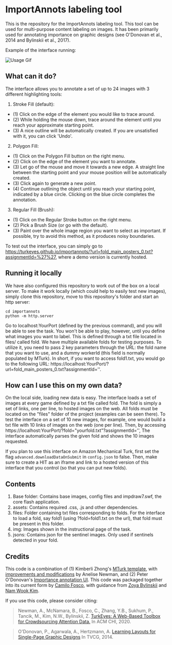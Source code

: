 # ImportAnnots labeling tool

This is the repository for the ImportAnnots labeling tool. This tool can be used for multi-purpose content labeling on images. It has been primarily used for annotating importance on graphic designs (see O'Donovan et al., 2014 and Bylinskii et al., 2017).

Example of the interface running:

![Usage Gif](img/imp_labeling_gif_1.gif)

## What can it do?

The interface allows you to annotate a set of up to 24 images with 3 different highlighting tools:
1. Stroke Fill (default):
- (1) Click on the edge of the element you would like to trace around.
- (2) While holding the mouse down, trace around the element until you reach your approximate starting point.
- (3) A nice outline will be automatically created. If you are unsatisfied with it, you can click 'Undo'.

2. Polygon Fill:
- (1) Click on the Polygon Fill button on the right menu.
- (2) Click on the edge of the element you want to annotate.
- (3) Let go of the mouse and move it towards a new edge. A straight line between the starting point and your mouse position will be automatically created.
- (3) Click again to generate a new point.
- (4) Continue outlining the object until you reach your starting point, indicated by a blue circle. Clicking on the blue circle completes the annotation.

3. Regular Fill (Brush):
- (1) Click on the Regular Stroke button on the right menu.
- (2) Pick a Brush Size (or go with the default).
- (3) Paint over the whole image region you want to select as important.
If possible, try to avoid this method, as it produces noisy boundaries.

To test out the interface, you can simply go to https://turkeyes.github.io/importannots/?url=fold_main_posters_0.txt?assignmentId=%27%27, where a demo version is currently hosted.



## Running it locally
We have also configured this repository to work out of the box on a local server. To make it work locally (which could help to easily test new images), simply clone this repository, move to this repository's folder and start an http server:

```
cd importannots
python -m http.server
```

Go to localhost:YourPort (defined by the previous command), and you will be able to see the task. You won't be able to play, however, until you define what images you want to label. This is defined through a txt file located in files/ called fold. We have multiple available folds for testing purposes. To utilize it, you need to pass 2 key parameters through the URL: the fold name that you want to use, and a dummy workerId (this field is normally populated by MTurk). In short, if you want to access fold1.txt, you would go to the following URL: https://localhost:YourPort/?url=fold_main_posters_0.txt?assignmentId=''.

## How can I use this on my own data?
On the local side, loading new data is easy. The interface loads a set of images at every game defined by a txt file called fold. The fold is simply a set of links, one per line, to hosted images on the web. All folds must be located on the "files" folder of the project (examples can be seen there). To test the interface on a set of 10 new images, for example, one would build a txt file with 10 links of images on the web (one per line). Then, by accessing https://localhost:YourPort/?fold="yourfold.txt"?assignmentId='', The interface automatically parses the given fold and shows the 10 images requested.

If you plan to use this interface on Amazon Mechanical Turk, first set the flag `advanced.downloadDataOnSubmit` in `config.json` to false. Then, make sure to create a HIT as an iframe and link to a hosted version of this interface that you control (so that you can put new folds).

## Contents
1. Base folder: Contains base images, config files and impdraw7.swf, the core flash application.
2. assets: Contains required .css, .js and other dependencies.
3. files: Folder containing txt files corresponding to folds. For the interface to load a fold, say fold1 (using ?fold=fold1.txt on the url), that fold must be present in this folder.
4. img: Images shown in the instructional page of the task.
5. jsons: Contains json for the sentinel images. Only used if sentinels detected in your fold.

## Credits
This code is a combination of (1) Kimberli Zhong's [MTurk template](https://github.com/kimberli/mturk-template), with [improvements and modifications](https://github.com/a-newman/mturk-template) by Anelise Newman, and (2) Peter O'Donovan's [Importance annotation UI](http://www.cs.toronto.edu/~donovan/mturk/test/drawgdimp.shtml?url=input-gd_t1_3.txt&assignmentId=asdf). This code was packaged together into its current form by [Camilo Fosco](https://github.com/cfosco), with guidance from [Zoya Bylinskii](https://github.com/cvzoya/) and [Nam Wook Kim](https://github.com/namwkim).

If you use this code, please consider citing:

> Newman, A., McNamara, B., Fosco, C., Zhang, Y.B., Sukhum, P., Tancik, M., Kim, N.W., Bylinskii, Z. [TurkEyes: A Web-Based Toolbox for Crowdsourcing Attention Data.](http://turkeyes.mit.edu/) In ACM CHI, 2020.

> O'Donovan, P., Agarwala, A., Hertzmann, A. [Learning Layouts for Single-Page Graphic Designs](http://www.dgp.toronto.edu/~donovan/layout/index.html) In TVCG, 2014.
